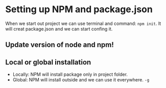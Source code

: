 # Setting up NPM and package.json   

When we start out project we can use terminal and command: `npm init`. It will creat package.json and we can start confing it. 

## Update version of node and npm!

## Local or global installation 

- Locally: NPM will install package only in project folder. 
- Global: NPM will install outside and we can use it everywhere. `-g`